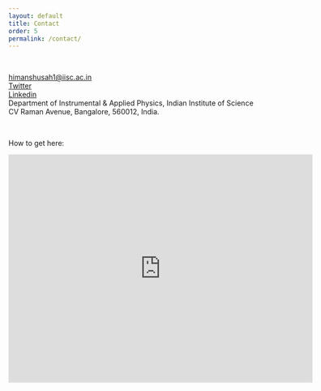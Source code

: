 ```yaml
---
layout: default
title: Contact
order: 5
permalink: /contact/
---
```


&nbsp;

<a href="mailto:himanshusah1@iisc.ac.in" style="font-size: 16x;"> <i class="fa-solid fa-at"></i> himanshusah1@iisc.ac.in </a><br>
<a href="https://twitter.com/Himansh59335370" style="font-size: 16x;"> <i class="fa-brands fa-x-twitter"></i> Twitter </a><br>
<a href="https://www.linkedin.com/in/himanshu-sahu-iisc/" style="font-size: 16x;"> <i class="fa-brands fa-linkedin"></i> Linkedin </a><br>
<i class="fa-solid fa-location-dot"></i> Department of Instrumental & Applied Physics, Indian Institute of Science<br>
CV Raman Avenue, Bangalore, 560012, India.

&nbsp;

How to get here: <br>

<iframe src="https://www.google.com/maps/embed?pb=!1m18!1m12!1m3!1d3887.318403486273!2d77.56833734534527!3d13.015384503033586!2m3!1f0!2f0!3f0!3m2!1i1024!2i768!4f13.1!3m3!1m2!1s0x3bae17d3eb37facd%3A0xb9718ace614383c3!2sDept.%20of%20Instrumentation%20%26%20Applied%20Physics!5e0!3m2!1sen!2sin!4v1709046619800!5m2!1sen!2sin" width="600" height="450" style="border:0;" allowfullscreen="" loading="lazy" referrerpolicy="no-referrer-when-downgrade"></iframe>
